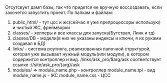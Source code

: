 Отсутсвует дамп базы, так что придется ее вручную воссоздавать, если захочется запустить проект.
По папкам и файлам:
1. public_html/ - тут цсс и жс(сейчас я уже препроцессоры использую) и чистый ЖС, фреймворки
2. classes/ - хелперы и все классы для запуска(Бутстрап, Линк и тд)
3. classes/DB - модели(в них не указаны индексы и ключи, я их руками создавал в БД)
4. links/ - система роутинга, реализованная папочной структурой, которая уже вызывает нужный модуль(или модули), в котором содержится контроллер и вид.
/links/ask_pro/$arg/ask соответствует ссылке ://site/ask_pro/{arg}/ask
5. modules/ => 
module_name.php - контроллер
module_name.tpl - вид
module_name.js - ЖС
module_name.css - ЦСС
